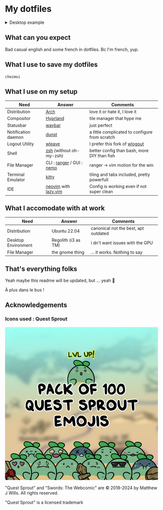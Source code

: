 # My dotfiles

<details>
<summary>Desktop example</summary>

![exemple](ressources/exemple.jpg)

[![swordsShoutout](ressources/_TwitchShoutout.png)](https://swordscomic.com)

</details>


## What can you expect

Bad casual english and some french in dotfiles. Bc I'm french, yup.

## What I use to save my dotfiles

`chezmoi`

## What I use on my setup

| Need | Answer | Comments |
|------|--------|----------|
| Distribution | [Arch](https://archlinux.org/) | love it or hate it, I love it |
| Compositor | [Hyprland](https://hyprland.org/) | tile manager that hype me |
| Statusbar | [waybar](https://github.com/Alexays/Waybar) | just perfect |
| Notification daemon | [dunst](https://dunst-project.org/) | a little complicated to configure from scratch |
| Logout Utility | [wleave](https://github.com/AMNatty/wleave) | I prefer this fork of [wlogout](https://github.com/ArtsyMacaw/wlogout) |
| Shell | [zsh](https://www.zsh.org/) (without oh-my-zsh) | better config than bash, more DIY than fish |
| File Manager | CLI : [ranger](https://ranger.fm/) / GUI : [nemo](https://github.com/linuxmint/nemo) | ranger -> vim motion for the win |
| Terminal Emulator | [kitty](https://sw.kovidgoyal.net/kitty/) | tiling and tabs included, pretty powerfull |
| IDE | [neovim](https://neovim.io/) with [lazy.vim](https://github.com/folke/lazy.nvim) | Config is working even if not super clean |

## What I accomodate with at work

| Need | Answer | Comments |
|------|--------|----------|
| Distribution | Ubuntu 22.04 | canonical not the best, apt outdated |
| Desktop Environment | Regolith (i3 as TM) | i dn't want issues with the GPU |
| File Manager | the gnome thing | ... it works. Nothing to say |

## That's everything folks

Yeah maybe this readme will be updated, but ... yeah :shrug:

À plus dans le bus !

## Acknowledgements

### Icons used : Quest Sprout

[![questSproutPack100](ressources/_Pack100.png)](https://ko-fi.com/s/9f790faf39)

"Quest Sprout" and "Swords: The Webcomic" are © 2018-2024 by Matthew J Wills.
All rights reserved.

"Quest Sprout" is a licensed trademark
